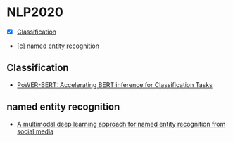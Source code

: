 # NLP2020
- [x] [Classification](#Classification)
- [c] [named entity recognition](#named-entity-recognition)

## Classification
  + [PoWER-BERT: Accelerating BERT inference for Classification Tasks](https://arxiv.org/abs/2001.08950)
  
## named entity recognition
  + [A multimodal deep learning approach for named entity recognition from social media](https://arxiv.org/abs/2001.06888)
